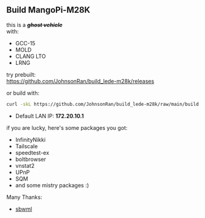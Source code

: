 ## Build MangoPi-M28K
this is a ***~~ghost vehicle~~***  
with: 
- GCC-15
- MOLD
- CLANG LTO
- LRNG

try prebuilt:  
https://github.com/JohnsonRan/build_lede-m28k/releases

or build with:
```bash
curl -skL https://github.com/JohnsonRan/build_lede-m28k/raw/main/build.sh | bash
```
- Default LAN IP: **172.20.10.1**

if you are lucky, here's some packages you got:
- InfinityNikki
- Tailscale
- speedtest-ex
- boltbrowser  
- vnstat2
- UPnP
- SQM
- and some mistry packages :)

Many Thanks:
- [sbwml](https://github.com/sbwml)